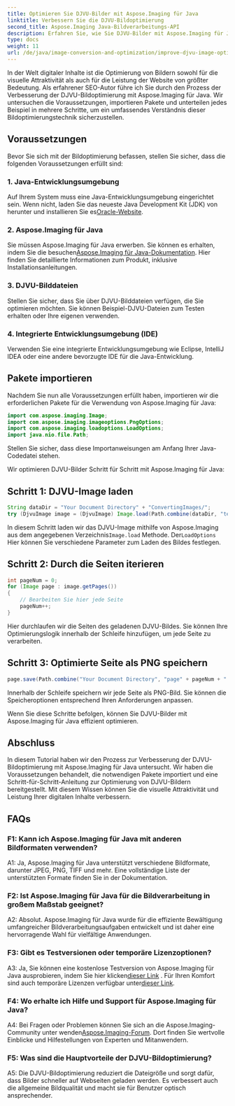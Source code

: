 ```yaml
---
title: Optimieren Sie DJVU-Bilder mit Aspose.Imaging für Java
linktitle: Verbessern Sie die DJVU-Bildoptimierung
second_title: Aspose.Imaging Java-Bildverarbeitungs-API
description: Erfahren Sie, wie Sie DJVU-Bilder mit Aspose.Imaging für Java optimieren. Verbessern Sie mühelos die visuelle Attraktivität und Leistung.
type: docs
weight: 11
url: /de/java/image-conversion-and-optimization/improve-djvu-image-optimization/
---
```

In der Welt digitaler Inhalte ist die Optimierung von Bildern sowohl für die visuelle Attraktivität als auch für die Leistung der Website von größter Bedeutung. Als erfahrener SEO-Autor führe ich Sie durch den Prozess der Verbesserung der DJVU-Bildoptimierung mit Aspose.Imaging für Java. Wir untersuchen die Voraussetzungen, importieren Pakete und unterteilen jedes Beispiel in mehrere Schritte, um ein umfassendes Verständnis dieser Bildoptimierungstechnik sicherzustellen.

## Voraussetzungen

Bevor Sie sich mit der Bildoptimierung befassen, stellen Sie sicher, dass die folgenden Voraussetzungen erfüllt sind:

### 1. Java-Entwicklungsumgebung

 Auf Ihrem System muss eine Java-Entwicklungsumgebung eingerichtet sein. Wenn nicht, laden Sie das neueste Java Development Kit (JDK) von herunter und installieren Sie es[Oracle-Website](https://www.oracle.com/java/technologies/javase-downloads).

### 2. Aspose.Imaging für Java

 Sie müssen Aspose.Imaging für Java erwerben. Sie können es erhalten, indem Sie die besuchen[Aspose.Imaging für Java-Dokumentation](https://reference.aspose.com/imaging/java/). Hier finden Sie detaillierte Informationen zum Produkt, inklusive Installationsanleitungen.

### 3. DJVU-Bilddateien

Stellen Sie sicher, dass Sie über DJVU-Bilddateien verfügen, die Sie optimieren möchten. Sie können Beispiel-DJVU-Dateien zum Testen erhalten oder Ihre eigenen verwenden.

### 4. Integrierte Entwicklungsumgebung (IDE)

Verwenden Sie eine integrierte Entwicklungsumgebung wie Eclipse, IntelliJ IDEA oder eine andere bevorzugte IDE für die Java-Entwicklung.

## Pakete importieren

Nachdem Sie nun alle Voraussetzungen erfüllt haben, importieren wir die erforderlichen Pakete für die Verwendung von Aspose.Imaging für Java:

```java
import com.aspose.imaging.Image;
import com.aspose.imaging.imageoptions.PngOptions;
import com.aspose.imaging.loadoptions.LoadOptions;
import java.nio.file.Path;
```

Stellen Sie sicher, dass diese Importanweisungen am Anfang Ihrer Java-Codedatei stehen.

Wir optimieren DJVU-Bilder Schritt für Schritt mit Aspose.Imaging für Java:

## Schritt 1: DJVU-Image laden

```java
String dataDir = "Your Document Directory" + "ConvertingImages/";
try (DjvuImage image = (DjvuImage) Image.load(Path.combine(dataDir, "test.djvu"), new LoadOptions() {{ setBufferSizeHint(50); }}))
```

 In diesem Schritt laden wir das DJVU-Image mithilfe von Aspose.Imaging aus dem angegebenen Verzeichnis`Image.load` Methode. Der`LoadOptions` Hier können Sie verschiedene Parameter zum Laden des Bildes festlegen.

## Schritt 2: Durch die Seiten iterieren

```java
int pageNum = 0;
for (Image page : image.getPages())
{
    // Bearbeiten Sie hier jede Seite
    pageNum++;
}
```

Hier durchlaufen wir die Seiten des geladenen DJVU-Bildes. Sie können Ihre Optimierungslogik innerhalb der Schleife hinzufügen, um jede Seite zu verarbeiten.

## Schritt 3: Optimierte Seite als PNG speichern

```java
page.save(Path.combine("Your Document Directory", "page" + pageNum + ".png"), new PngOptions());
```

Innerhalb der Schleife speichern wir jede Seite als PNG-Bild. Sie können die Speicheroptionen entsprechend Ihren Anforderungen anpassen.

Wenn Sie diese Schritte befolgen, können Sie DJVU-Bilder mit Aspose.Imaging für Java effizient optimieren.

## Abschluss

In diesem Tutorial haben wir den Prozess zur Verbesserung der DJVU-Bildoptimierung mit Aspose.Imaging für Java untersucht. Wir haben die Voraussetzungen behandelt, die notwendigen Pakete importiert und eine Schritt-für-Schritt-Anleitung zur Optimierung von DJVU-Bildern bereitgestellt. Mit diesem Wissen können Sie die visuelle Attraktivität und Leistung Ihrer digitalen Inhalte verbessern.

## FAQs

### F1: Kann ich Aspose.Imaging für Java mit anderen Bildformaten verwenden?

A1: Ja, Aspose.Imaging für Java unterstützt verschiedene Bildformate, darunter JPEG, PNG, TIFF und mehr. Eine vollständige Liste der unterstützten Formate finden Sie in der Dokumentation.

### F2: Ist Aspose.Imaging für Java für die Bildverarbeitung in großem Maßstab geeignet?

A2: Absolut. Aspose.Imaging für Java wurde für die effiziente Bewältigung umfangreicher Bildverarbeitungsaufgaben entwickelt und ist daher eine hervorragende Wahl für vielfältige Anwendungen.

### F3: Gibt es Testversionen oder temporäre Lizenzoptionen?

 A3: Ja, Sie können eine kostenlose Testversion von Aspose.Imaging für Java ausprobieren, indem Sie hier klicken[dieser Link](https://releases.aspose.com/) . Für Ihren Komfort sind auch temporäre Lizenzen verfügbar unter[dieser Link](https://purchase.aspose.com/temporary-license/).

### F4: Wo erhalte ich Hilfe und Support für Aspose.Imaging für Java?

 A4: Bei Fragen oder Problemen können Sie sich an die Aspose.Imaging-Community unter wenden[Aspose.Imaging-Forum](https://forum.aspose.com/). Dort finden Sie wertvolle Einblicke und Hilfestellungen von Experten und Mitanwendern.

### F5: Was sind die Hauptvorteile der DJVU-Bildoptimierung?

A5: Die DJVU-Bildoptimierung reduziert die Dateigröße und sorgt dafür, dass Bilder schneller auf Webseiten geladen werden. Es verbessert auch die allgemeine Bildqualität und macht sie für Benutzer optisch ansprechender.